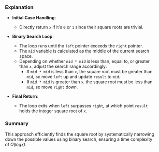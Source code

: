 ### Explanation

-   **Initial Case Handling**:
    
    -   Directly return `x` if it's `0` or `1` since their square roots are trivial.
-   **Binary Search Loop**:
    
    -   The loop runs until the `left` pointer exceeds the `right` pointer.
    -   The `mid` variable is calculated as the middle of the current search space.
    -   Depending on whether `mid * mid` is less than, equal to, or greater than `x`, adjust the search range accordingly:
        -   If `mid * mid` is less than `x`, the square root must be greater than `mid`, so move `left` up and update `result` to `mid`.
        -   If `mid * mid` is greater than `x`, the square root must be less than `mid`, so move `right` down.
-   **Final Return**:
    
    -   The loop exits when `left` surpasses `right`, at which point `result` holds the integer square root of `x`.

### Summary

This approach efficiently finds the square root by systematically narrowing down the possible values using binary search, ensuring a time complexity of *O(logx)*.
